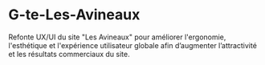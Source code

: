 # G-te-Les-Avineaux
Refonte UX/UI du site "Les Avineaux" pour améliorer l'ergonomie, l'esthétique et l'expérience utilisateur globale afin d’augmenter l’attractivité et les résultats commerciaux du site.
